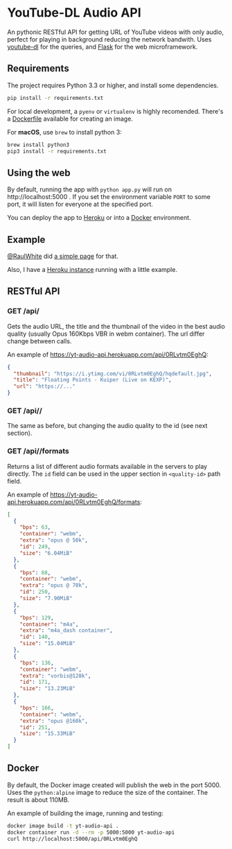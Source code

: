 # YouTube-DL Audio API

An pythonic RESTful API for getting URL of YouTube videos with only audio, perfect for playing in background reducing the network bandwith. Uses [youtube-dl][1] for the queries, and [Flask][2] for the web microframework.

## Requirements

The project requires Python 3.3 or higher, and install some dependencies.

```bash
pip install -r requirements.txt
```

For local development, a `pyenv` or `virtualenv` is highly recomended. There's a [Dockerfile][3] available for creating an image.

For **macOS**, use `brew` to install python 3:

```bash
brew install python3
pip3 install -r requirements.txt
```

## Using the web

By default, running the app with `python app.py` will run on http://localhost:5000 . If you set the environment variable `PORT` to some port, it will listen for everyone at the specified port.

You can deploy the app to [Heroku][4] or into a [Docker][3] environment.

## Example

[@RaulWhite][5] did [a simple page][6] for that.

Also, I have a [Heroku instance][7] running with a little example.

## RESTful API

### GET /api/<youtube-id>

Gets the audio URL, the title and the thumbnail of the video in the best audio quality (usually Opus 160Kbps VBR in webm container). The url differ change between calls.

An example of https://yt-audio-api.herokuapp.com/api/0RLvtm0EghQ:

```json
{
  "thumbnail": "https://i.ytimg.com/vi/0RLvtm0EghQ/hqdefault.jpg", 
  "title": "Floating Points - Kuiper (Live on KEXP)", 
  "url": "https://..."
}
```

### GET /api/<youtube-id>/<quality-id>

The same as before, but changing the audio quality to the id (see next section).

### GET /api/<youtube-id>/formats

Returns a list of different audio formats available in the servers to play directly. The `id` field can be used in the upper section in `<quality-id>` path field.

An example of https://yt-audio-api.herokuapp.com/api/0RLvtm0EghQ/formats:

```json
[
  {
    "bps": 63, 
    "container": "webm", 
    "extra": "opus @ 50k", 
    "id": 249, 
    "size": "6.04MiB"
  }, 
  {
    "bps": 88, 
    "container": "webm", 
    "extra": "opus @ 70k", 
    "id": 250, 
    "size": "7.90MiB"
  }, 
  {
    "bps": 129, 
    "container": "m4a", 
    "extra": "m4a_dash container", 
    "id": 140, 
    "size": "15.04MiB"
  }, 
  {
    "bps": 136, 
    "container": "webm", 
    "extra": "vorbis@128k", 
    "id": 171, 
    "size": "13.23MiB"
  }, 
  {
    "bps": 166, 
    "container": "webm", 
    "extra": "opus @160k", 
    "id": 251, 
    "size": "15.33MiB"
  }
]
```

## Docker

By default, the Docker image created will publish the web in the port 5000. Uses the `python:alpine` image to reduce the size of the container. The result is about 110MB.

An example of building the image, running and testing:

```bash
docker image build -t yt-audio-api .
docker container run -d --rm -p 5000:5000 yt-audio-api
curl http://localhost:5000/api/0RLvtm0EghQ
```

  [1]: https://rg3.github.io/youtube-dl/
  [2]: http://flask.pocoo.org
  [3]: https://docker.com
  [4]: https://heroku.com
  [5]: https://github.com/RaulWhite
  [6]: https://github.com/RaulWhite/youtubeAudio
  [7]: https://yt-audio-api.herokuapp.com/